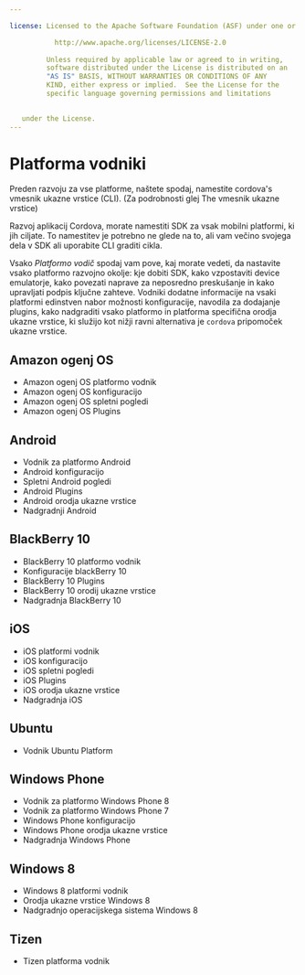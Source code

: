 ```yaml
---

license: Licensed to the Apache Software Foundation (ASF) under one or more contributor license agreements. See the NOTICE file distributed with this work for additional information regarding copyright ownership. The ASF licenses this file to you under the Apache License, Version 2.0 (the "License"); you may not use this file except in compliance with the License. You may obtain a copy of the License at

           http://www.apache.org/licenses/LICENSE-2.0
    
         Unless required by applicable law or agreed to in writing,
         software distributed under the License is distributed on an
         "AS IS" BASIS, WITHOUT WARRANTIES OR CONDITIONS OF ANY
         KIND, either express or implied.  See the License for the
         specific language governing permissions and limitations
    

   under the License.
---
```


# Platforma vodniki

Preden razvoju za vse platforme, naštete spodaj, namestite cordova's vmesnik ukazne vrstice (CLI). (Za podrobnosti glej The vmesnik ukazne vrstice)

Razvoj aplikacij Cordova, morate namestiti SDK za vsak mobilni platformi, ki jih ciljate. To namestitev je potrebno ne glede na to, ali vam večino svojega dela v SDK ali uporabite CLI graditi cikla.

Vsako *Platformo vodič* spodaj vam pove, kaj morate vedeti, da nastavite vsako platformo razvojno okolje: kje dobiti SDK, kako vzpostaviti device emulatorje, kako povezati naprave za neposredno preskušanje in kako upravljati podpis ključne zahteve. Vodniki dodatne informacije na vsaki platformi edinstven nabor možnosti konfiguracije, navodila za dodajanje plugins, kako nadgraditi vsako platformo in platforma specifična orodja ukazne vrstice, ki služijo kot nižji ravni alternativa je `cordova` pripomoček ukazne vrstice.

## Amazon ogenj OS

*   Amazon ogenj OS platformo vodnik
*   Amazon ogenj OS konfiguracijo
*   Amazon ogenj OS spletni pogledi
*   Amazon ogenj OS Plugins

## Android

*   Vodnik za platformo Android
*   Android konfiguracijo
*   Spletni Android pogledi
*   Android Plugins
*   Android orodja ukazne vrstice
*   Nadgradnji Android

## BlackBerry 10

*   BlackBerry 10 platformo vodnik
*   Konfiguracije blackBerry 10
*   BlackBerry 10 Plugins
*   BlackBerry 10 orodij ukazne vrstice
*   Nadgradnja BlackBerry 10

## iOS

*   iOS platformi vodnik
*   iOS konfiguracijo
*   iOS spletni pogledi
*   iOS Plugins
*   iOS orodja ukazne vrstice
*   Nadgradnja iOS

## Ubuntu

*   Vodnik Ubuntu Platform

## Windows Phone

*   Vodnik za platformo Windows Phone 8
*   Vodnik za platformo Windows Phone 7
*   Windows Phone konfiguracijo
*   Windows Phone orodja ukazne vrstice
*   Nadgradnja Windows Phone

## Windows 8

*   Windows 8 platformi vodnik
*   Orodja ukazne vrstice Windows 8
*   Nadgradnjo operacijskega sistema Windows 8

## Tizen

*   Tizen platforma vodnik